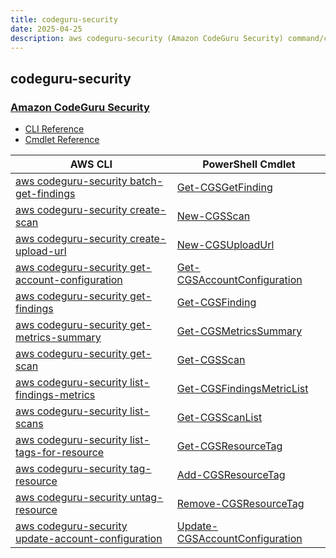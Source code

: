 ```yaml
---
title: codeguru-security
date: 2025-04-25
description: aws codeguru-security (Amazon CodeGuru Security) command/cmdlet list.
---
```


## codeguru-security

### [Amazon CodeGuru Security](https://aws.amazon.com/codeguru/)

* [CLI Reference](https://awscli.amazonaws.com/v2/documentation/api/latest/reference/codeguru-security/index.html)
* [Cmdlet Reference](https://docs.aws.amazon.com/powershell/latest/reference/items/CodeGuruSecurity_cmdlets.html)

|AWS CLI|PowerShell Cmdlet|
|----|----|
|[aws codeguru-security batch-get-findings](https://awscli.amazonaws.com/v2/documentation/api/latest/reference/codeguru-security/batch-get-findings.html)|[Get-CGSGetFinding](https://docs.aws.amazon.com/powershell/latest/reference/items/Get-CGSGetFinding.html)|
|[aws codeguru-security create-scan](https://awscli.amazonaws.com/v2/documentation/api/latest/reference/codeguru-security/create-scan.html)|[New-CGSScan](https://docs.aws.amazon.com/powershell/latest/reference/items/New-CGSScan.html)|
|[aws codeguru-security create-upload-url](https://awscli.amazonaws.com/v2/documentation/api/latest/reference/codeguru-security/create-upload-url.html)|[New-CGSUploadUrl](https://docs.aws.amazon.com/powershell/latest/reference/items/New-CGSUploadUrl.html)|
|[aws codeguru-security get-account-configuration](https://awscli.amazonaws.com/v2/documentation/api/latest/reference/codeguru-security/get-account-configuration.html)|[Get-CGSAccountConfiguration](https://docs.aws.amazon.com/powershell/latest/reference/items/Get-CGSAccountConfiguration.html)|
|[aws codeguru-security get-findings](https://awscli.amazonaws.com/v2/documentation/api/latest/reference/codeguru-security/get-findings.html)|[Get-CGSFinding](https://docs.aws.amazon.com/powershell/latest/reference/items/Get-CGSFinding.html)|
|[aws codeguru-security get-metrics-summary](https://awscli.amazonaws.com/v2/documentation/api/latest/reference/codeguru-security/get-metrics-summary.html)|[Get-CGSMetricsSummary](https://docs.aws.amazon.com/powershell/latest/reference/items/Get-CGSMetricsSummary.html)|
|[aws codeguru-security get-scan](https://awscli.amazonaws.com/v2/documentation/api/latest/reference/codeguru-security/get-scan.html)|[Get-CGSScan](https://docs.aws.amazon.com/powershell/latest/reference/items/Get-CGSScan.html)|
|[aws codeguru-security list-findings-metrics](https://awscli.amazonaws.com/v2/documentation/api/latest/reference/codeguru-security/list-findings-metrics.html)|[Get-CGSFindingsMetricList](https://docs.aws.amazon.com/powershell/latest/reference/items/Get-CGSFindingsMetricList.html)|
|[aws codeguru-security list-scans](https://awscli.amazonaws.com/v2/documentation/api/latest/reference/codeguru-security/list-scans.html)|[Get-CGSScanList](https://docs.aws.amazon.com/powershell/latest/reference/items/Get-CGSScanList.html)|
|[aws codeguru-security list-tags-for-resource](https://awscli.amazonaws.com/v2/documentation/api/latest/reference/codeguru-security/list-tags-for-resource.html)|[Get-CGSResourceTag](https://docs.aws.amazon.com/powershell/latest/reference/items/Get-CGSResourceTag.html)|
|[aws codeguru-security tag-resource](https://awscli.amazonaws.com/v2/documentation/api/latest/reference/codeguru-security/tag-resource.html)|[Add-CGSResourceTag](https://docs.aws.amazon.com/powershell/latest/reference/items/Add-CGSResourceTag.html)|
|[aws codeguru-security untag-resource](https://awscli.amazonaws.com/v2/documentation/api/latest/reference/codeguru-security/untag-resource.html)|[Remove-CGSResourceTag](https://docs.aws.amazon.com/powershell/latest/reference/items/Remove-CGSResourceTag.html)|
|[aws codeguru-security update-account-configuration](https://awscli.amazonaws.com/v2/documentation/api/latest/reference/codeguru-security/update-account-configuration.html)|[Update-CGSAccountConfiguration](https://docs.aws.amazon.com/powershell/latest/reference/items/Update-CGSAccountConfiguration.html)|

